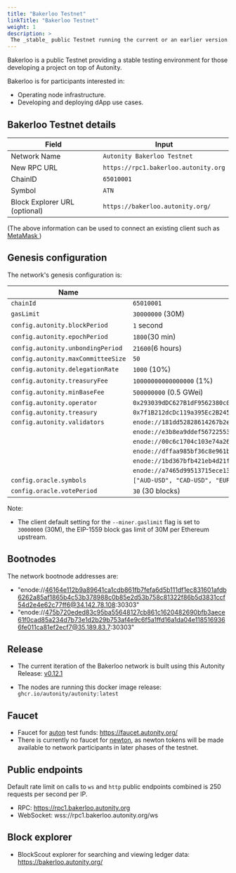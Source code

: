 ```yaml
---
title: "Bakerloo Testnet"
linkTitle: "Bakerloo Testnet"
weight: 1
description: >
 The _stable_ public Testnet running the current or an earlier version of the Autonity protocol
---
```


Bakerloo is a public Testnet providing a stable testing environment for those developing a project on top of Autonity.

Bakerloo is for participants interested in:

- Operating node infrastructure.
- Developing and deploying dApp use cases.

## Bakerloo Testnet details

|**Field**|**Input**|
|------|----------|
|Network Name|`Autonity Bakerloo Testnet`|
|New RPC URL|`https://rpc1.bakerloo.autonity.org`|
|ChainID |`65010001`|
|Symbol|`ATN`|
|Block Explorer URL (optional)|`https://bakerloo.autonity.org/`|

(The above information can be used to connect an existing client such as [MetaMask <i class='fas fa-external-link-alt'></i>](https://metamask.zendesk.com/hc/en-us/articles/360043227612-How-to-add-a-custom-network-RPC))

## Genesis configuration

The network's genesis configuration is:

| Name                               | Bakerloo                      |
| ---------------------------------- | ----------------------------- |
| `chainId`                          | `65010001`                    |
| `gasLimit`                         | `30000000` (30M)              |
| `config.autonity.blockPeriod`      | `1` second                    |
| `config.autonity.epochPeriod`      | `1800`(30 min)                |
| `config.autonity.unbondingPeriod`  | `21600`(6 hours)              |
| `config.autonity.maxCommitteeSize` | `50`                          |
| `config.autonity.delegationRate`   | `1000` (10%)                  |                |
| `config.autonity.treasuryFee`      | `10000000000000000` (1%)      |
| `config.autonity.minBaseFee`       | `500000000` (0.5 GWei)        |
| `config.autonity.operator`         | `0x293039dDC627B1dF9562380c0E5377848F94325A` |
| `config.autonity.treasury`         | `0x7f1B212dcDc119a395Ec2B245ce86e9eE551043E` |
| `config.autonity.validators`       | `enode://181dd52828614267b2e3fe16e55721ce4ee428a303b89a0cba3343081be540f28a667c9391024718e45ae880088bd8b6578e82d395e43af261d18cedac7f51c3@35.246.21.247:30303` |
|  | `enode://e3b8ea9ddef567225530bcbae68af5d46f59a2b39acc04113165eba2744f6759493027237681f10911d4c12eda729c367f8e64dfd4789c508b7619080bb0861b@35.189.64.207:30303` |
|  |`enode://00c6c1704c103e74a26ad072aa680d82f6c677106db413f0afa41a84b5c3ab3b0827ea1a54511f637350e4e31d8a87fdbab5d918e492d21bea0a399399a9a7b5@34.105.163.137:30303` |
|  | `enode://dffaa985bf36c8e961b9aa7bcdd644f1ad80e07d7977ce8238ac126d4425509d98da8c7f32a3e47e19822bd412ffa705c4488ce49d8b1769b8c81ee7bf102249@35.177.8.113:30308` |
|  | `enode://1bd367bfb421eb4d21f9ace33f9c3c26cd1f6b257cc4a1af640c9af56f338d865c8e5480c7ee74d5881647ef6f71d880104690936b72fdc905886e9594e976d1@35.179.46.181:30309` |
|  | `enode://a7465d99513715ece132504e47867f88bb5e289b8bca0fca118076b5c733d901305db68d1104ab838cf6be270b7bf71e576a44644d02f8576a4d43de8aeba1ab@3.9.98.39:30310` |
| `config.oracle.symbols`       | `["AUD-USD", "CAD-USD", "EUR-USD", "GBP-USD", "JPY-USD", "SEK-USD", "ATN-USD", "NTN-USD"]`        |
| `config.oracle.votePeriod`       | `30` (30 blocks)       |

Note:

- The client default setting for the `--miner.gaslimit` flag is set to `30000000` (30M), the EIP-1559 block gas limit of 30M per Ethereum upstream.

## Bootnodes

The network bootnode addresses are:

- "enode://46164e112b9a89641ca1cdb861fb7fefa6d5b111df1ec831601afdb6262a85af1865b4c53b378988c0b85e2d53b758c81322f86b5d3831ccf54d2e4e62c77ff6@34.142.78.108:30303"
- "enode://475b720eded83c95ba55648127cb861c1620482690bfb3aece61f0cad85a234d7b73e1d2b29b753af4e9c6f5a1ffd16a1da04e1185169366fe011ca81ef2ecf7@35.189.83.7:30303"

## Release

- The current iteration of the Bakerloo network is built using this Autonity Release: [v0.12.1 <i class='fas fa-external-link-alt'></i>](https://github.com/autonity/autonity/releases/tag/v0.12.1)

- The nodes are running this docker image release: `ghcr.io/autonity/autonity:latest`

## Faucet

- Faucet for [auton](/concepts/protocol-assets/auton) test funds: [https://faucet.autonity.org/ <i class='fas fa-external-link-alt'></i>](https://faucet.autonity.org/)
- There is currently no faucet for [newton](/concepts/protocol-assets/newton), as newton tokens will be made available to network participants in later phases of the testnet.

## Public endpoints

Default rate limit on calls to `ws` and `http` public endpoints combined  is 250 requests per second per IP.

- RPC: https://rpc1.bakerloo.autonity.org
- WebSocket: wss://rpc1.bakerloo.autonity.org/ws

## Block explorer

- BlockScout explorer for searching and viewing ledger data: [https://bakerloo.autonity.org/ <i class='fas fa-external-link-alt'></i>](https://bakerloo.autonity.org/)
